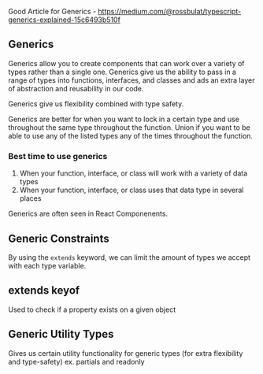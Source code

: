 Good Article for Generics - https://medium.com/@rossbulat/typescript-generics-explained-15c6493b510f

## Generics

Generics allow you to create components that can work over a variety of types rather than a single one.
Generics give us the ability to pass in a range of types into functions, interfaces, and classes and ads an extra layer of abstraction and reusability in our code.

Generics give us flexibility combined with type safety.

Generics are better for when you want to lock in a certain type and use throughout the same type throughout the function. Union if you want to be able to use any of the listed types any of the times throughout the function.

### Best time to use generics

1. When your function, interface, or class will work with a variety of data types
2. When your function, interface, or class uses that data type in several places

Generics are often seen in React Componenents.

## Generic Constraints

By using the `extends` keyword, we can limit the amount of types we accept with each type variable.

## extends keyof

Used to check if a property exists on a given object

## Generic Utility Types

Gives us certain utility functionality for generic types (for extra flexibility and type-safety)
ex. partials and readonly
